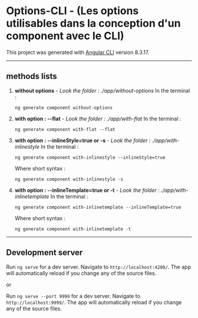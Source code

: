 # Options-CLI - (Les options utilisables dans la conception d'un component avec le CLI)

This project was generated with [Angular CLI](https://github.com/angular/angular-cli) version 8.3.17.

---

## methods lists
1. **without options** - *Look the folder : ./app/without-options*
    In the terminal : 
    ```
    ng generate component without-options
    ```
2. **with option : --flat** - *Look the folder : ./app/with-flat*
    In the terminal : 
    ```
    ng generate component with-flat --flat
    ```
3. **with option : --inlineStyle=true or -s** - *Look the folder : ./app/with-inlinestyle*
    In the terminal : 
    ```
    ng generate component with-inlinestyle --inlineStyle=true
    ```
    Where short syntax :
    ```
    ng generate component with-inlinestyle -s
    ```
4. **with option : --inlineTemplate=true or -t** - *Look the folder : ./app/with-inlinetemplate*
    In the terminal : 
    ```
    ng generate component with-inlinetemplate --inlineTemplate=true
    ```
    Where short syntax :
    ```
    ng generate component with-inlinetemplate -t
    ```

---

## Development server

Run ``` ng serve ``` for a dev server. Navigate to `http://localhost:4200/`. The app will automatically reload if you change any of the source files.

or

Run ``` ng serve --port 9999 ``` for a dev server. Navigate to `http://localhost:9999/`. The app will automatically reload if you change any of the source files.